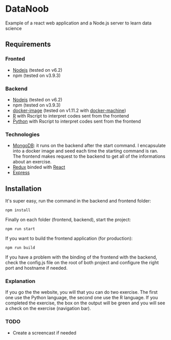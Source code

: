 # DataNoob
Example of a react web application and a Node.js server to learn data science

## Requirements ##
### Fronted ###
 - [Nodejs](https://nodejs.org/en/) (tested on v6.2)
 -  npm (tested on v3.9.3)

### Backend ###
 - [Nodejs](https://nodejs.org/en/) (tested on v6.2)
 -  npm (tested on v3.9.3)
 -  [docker-image](https://www.docker.com) (tested on v1.11.2 with [docker-machine](https://www.docker.com/products/docker-toolbox))
 -  [R](https://www.r-project.org) with Rscript to interpret codes sent from the frontend
 -  [Python](https://www.python.org) with Rscript to interpret codes sent from the frontend

### Technologies ###
 - [MongoDB](https://www.mongodb.com/fr): it runs on the backend after the start command. I encapsulate into a docker image and seed each time the starting command is ran. The frontend makes request to the backend to get all of the informations about an exercise.
 - [Redux](http://redux.js.org) binded with [React](https://facebook.github.io/react/)
 - [Express](http://expressjs.com)
 
## Installation ##
It's super easy, run the command in the backend and frontend folder: 
```
npm install
```

Finally on each folder (frontend, backend), start the project:
```
npm run start
```

If you want to build the frontend application (for production):
```
npm run build
```
If you have a problem with the binding of the frontend with the backend, check the config.js file on the root of both project and configure the right port and hostname if needed.

### Explanation ###
If you go the the website, you will that you can do two exercise. The first one use the Python language, the second one use the R language. If you completed the exercise, the box on the output will be green and you will see a check on the exercise (navigation bar).

### TODO ###
 - Create a screencast if needed
